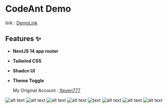 # CodeAnt Demo
link : [DemoLink](https://codeant-demo.netlify.app/)
## Features ✨

- **NextJS 14 app router**
- **Tailwind CSS**
- **Shadcn UI**
- **Theme Toggle**

  My Original Account : [Xeven777](https://git.new/anish)

![alt text](<public/Screenshot 2024-12-21 015653.png>)
![alt text](<public/Screenshot 2024-12-21 020643.png>)
![alt text](<public/Screenshot 2024-12-21 015703.png>)
![alt text](<public/Screenshot 2024-12-21 020655.png>)
![text](<public/Screen Shot 2024-12-21 at 01.55.48.png>)
![alt text](<public/Screen Shot 2024-12-21 at 02.15.23.png>)
![alt text](<public/Screen Shot 2024-12-21 at 01.56.03.png>)
![alt text](<public/Screen Shot 2024-12-21 at 02.15.01.png>)
